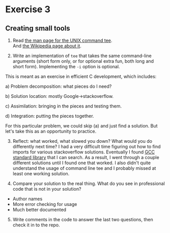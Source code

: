 # Exercise 3
## Creating small tools


1) Read [the man page for the UNIX command tee](http://man7.org/linux/man-pages/man1/tee.1.html).  
And [the Wikipedia page about it](http://en.wikipedia.org/wiki/Tee_(command)).

2) Write an implementation of `tee` that takes the same command-line
arguments (short form only, or for optional extra fun, both long and
short form).  Implementing the `-i` option is optional.

This is meant as an exercise in efficient C development, which includes:

a) Problem decomposition: what pieces do I need?

b) Solution location: mostly Google->stackoverflow.

c) Assimilation: bringing in the pieces and testing them.

d) Integration: putting the pieces together.

For this particular problem, we could skip (a) and just find a
solution.  But let's take this as an opportunity to practice.

3) Reflect: what worked, what slowed you down?  What would you do
differently next time?
I had a very difficult time figuring out how to find imports for various stackoverflow solutions. Eventually I found [GCC standard library](https://www.gnu.org/software/libc/manual/html_node/Function-Index.html#Function-Index_fn_letter-C) that I can search. As a result, I went through a couple different solutions until I found one that worked. I also didn't quite understand the usage of command line tee and I probably missed at least one working solution.

4) Compare your solution to the real thing.  What do you see in
professional code that is not in your solution?
* Author names
* More error checking for usage
* Much better documented

5) Write comments in the code to answer the last two questions, then
check it in to the repo.
